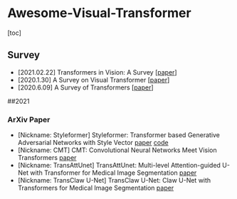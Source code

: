 # Awesome-Visual-Transformer

[toc]

## Survey
- [2021.02.22] Transformers in Vision: A Survey [[paper](https://arxiv.org/abs/2101.01169)]
- [2020.1.30] A Survey on Visual Transformer [[paper](https://arxiv.org/abs/2012.12556)]
- [2020.6.09] A Survey of Transformers [[paper](https://arxiv.org/abs/2106.04554)]

##2021

### ArXiv Paper
- [Nickname: Styleformer] Styleformer: Transformer based Generative Adversarial Networks with Style Vector [paper](https://arxiv.org/abs/2106.07023) [code](https://github.com/Jeeseung-Park/Styleformer)
- [Nickname: CMT] CMT: Convolutional Neural Networks Meet Vision Transformers [paper](https://arxiv.org/abs/2107.06263)
- [Nickname: TransAttUnet] TransAttUnet: Multi-level Attention-guided U-Net with Transformer for Medical Image Segmentation [paper](https://arxiv.org/abs/2107.05274)
- [Nickname: TransClaw U-Net] TransClaw U-Net: Claw U-Net with Transformers for Medical Image Segmentation [paper](https://arxiv.org/abs/2107.05188)




